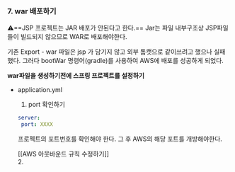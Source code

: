 ### 7. war 배포하기

⚠️==JSP 프로젝트는 JAR 배포가 안된다고 한다.==
Jar는 파일 내부구조상 JSP파일들이 빌드되지 않으므로 WAR로 배포해야한다.


기존 Export - war 파일은 jsp 가 담기지 않고 외부 톰캣으로 같이쓰려고 했으나 실패했다. 그러다 bootWar 명령어(gradle)를 사용하여 AWS에 배포를 성공하게 되었다.

**war파일을 생성하기전에 스프링 프로젝트를 설정하기**
-  application.yml 
	1.  port 확인하기 

	 ```yml
	server:
	  port: XXXX
	```

	프로젝트의 포트번호를 확인해야 한다.  그 후 AWS의 해당 포트를 개방해야한다.

	 [[AWS 아웃바운드 규칙 수정하기]]    
	2.

